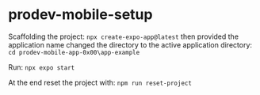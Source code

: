 # prodev-mobile-setup

Scaffolding the project: `npx create-expo-app@latest`
then provided the application name
changed the directory to the active application directory: `cd prodev-mobile-app-0x00\app-example`

Run: `npx expo start`

At the end reset the project with: `npm run reset-project`
